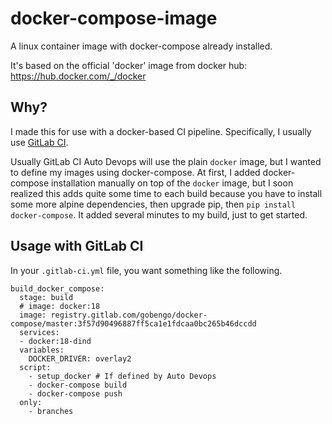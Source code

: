 # docker-compose-image

A linux container image with docker-compose already installed.

It's based on the official 'docker' image from docker hub: https://hub.docker.com/_/docker

## Why?

I made this for use with a docker-based CI pipeline. Specifically, I usually use [GitLab CI](https://docs.gitlab.com/ce/ci/).

Usually GitLab CI Auto Devops will use the plain `docker` image, but I wanted to define my images using docker-compose. At first, I added docker-compose installation manually on top of the `docker` image, but I soon realized this adds quite some time to each build because you have to install some more alpine dependencies, then upgrade pip, then `pip install docker-compose`. It added several minutes to my build, just to get started.

## Usage with GitLab CI

In your `.gitlab-ci.yml` file, you want something like the following.

```
build_docker_compose:
  stage: build
  # image: docker:18
  image: registry.gitlab.com/gobengo/docker-compose/master:3f57d90496887ff5ca1e1fdcaa0bc265b46dccdd
  services:
  - docker:18-dind
  variables:
    DOCKER_DRIVER: overlay2
  script:
    - setup_docker # If defined by Auto Devops
    - docker-compose build
    - docker-compose push
  only:
    - branches
```
